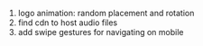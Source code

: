 1. logo animation: random placement and rotation
2. find cdn to host audio files
3. add swipe gestures for navigating on mobile